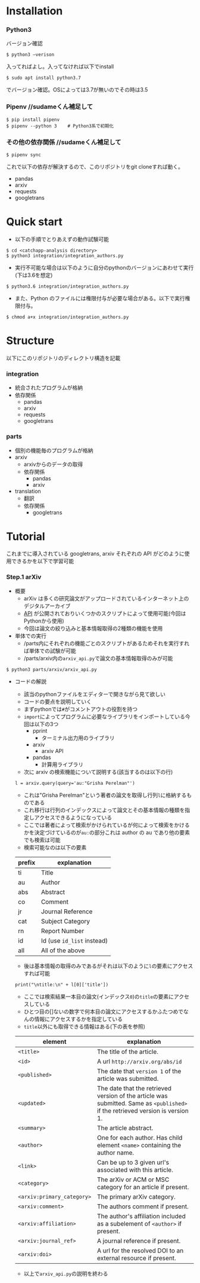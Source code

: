 # Installation
### Python3
バージョン確認
```
$ python3 —verison
```
入ってればよし。入ってなければ以下でinstall
```
$ sudo apt install python3.7
```
でバージョン確認。OSによっては3.7が無いのでその時は3.5

### Pipenv //sudameくん補足して
```
$ pip install pipenv
$ pipenv --python 3    # Python3系で初期化
```

### その他の依存関係 //sudameくん補足して

```
$ pipenv sync
```

これで以下の依存が解決するので、このリポジトリをgit cloneすれば動く。
- pandas
- arxiv
- requests
- googletrans

# Quick start
- 以下の手順でとりあえずの動作試験可能
```
$ cd <catchapp-analysis directory>
$ python3 integration/integration_authors.py
```
- 実行不可能な場合は以下のように自分のpythonのバージョンにあわせて実行(下は3.6を想定)
```
$ python3.6 integration/integration_authors.py
```
- また、Python のファイルには権限付与が必要な場合がある。以下で実行権限付与。
```
$ chmod a+x integration/integration_authors.py
```

# Structure
以下にこのリポジトリのディレクトリ構造を記載
### integration
- 統合されたプログラムが格納
- 依存関係
    - pandas
    - arxiv
    - requests
    - googletrans
### parts
- 個別の機能毎のプログラムが格納
- arxiv
    - arxivからのデータの取得
    - 依存関係
        - pandas
        - arxiv
- translation
    - 翻訳
    - 依存関係
        - googletrans

# Tutorial
これまでに導入されている googletrans, arxiv それぞれの API がどのように使用できるかを以下で学習可能

### Step.1 arXiv
- 概要
    - arXiv は多くの研究論文がアップロードされているインターネット上のデジタルアーカイブ
    - [API](https://arxiv.org/help/api/user-manual) が公開されておりいくつかのスクリプトによって使用可能(今回はPythonから使用)
    - 今回は論文の絞り込みと基本情報取得の2種類の機能を使用
- 単体での実行
    - /parts内にそれぞれの機能ごとのスクリプトがあるためそれを実行すれば単体での試験が可能
    - /parts/arxiv内の`arxiv_api.py`で論文の基本情報取得のみが可能
 ```
$ python3 parts/arxiv/arxiv_api.py
```   
- コードの解説
    - 該当のpythonファイルをエディターで開きながら見て欲しい
    - コードの要点を説明していく
    - まずpythonでは```#```がコメントアウトの役割を持つ
    - ```import```によってプログラムに必要なライブラリをインポートしている今回は以下の3つ
        - pprint
            - ターミナル出力用のライブラリ
        - arxiv
            - arxiv API
        - pandas
            - 計算用ライブラリ
    - 次に arxiv の検索機能について説明する(該当するのは以下の行)
    ```
    l = arxiv.query(query='au:"Grisha Perelman"')
    ```
    - これは"Grisha Perelman"という著者の論文を取得し行列```l```に格納するものである
    - これ移行は行列のインデックスによって論文とその基本情報の種類を指定しアクセスできるようになっている
    - ここでは著者によって検索がかけられているが何によって検索をかけるかを決定づけているのが```au:```の部分これは author の au であり他の要素でも検索は可能
    - 検索可能なのは以下の要素

    |**prefix**|**explanation**|
    |-|-|
    |ti|Title|
    |au|Author|
    |abs|Abstract|
    |co|Comment|
    |jr|Journal Reference|
    |cat|Subject Category|
    |rn|Report Number|
    |id|Id (use `id_list` instead)|
    |all|All of the above|

    - 後は基本情報の取得のみであるがそれは以下のように```l```の要素にアクセスすれば可能
    ```
    print("\ntitle:\n" + l[0]['title'])
    ```
    - ここでは検索結果一本目の論文(インデックス```0```)の```title```の要素にアクセスしている
    - ひとつ目の[]ないの数字で何本目の論文にアクセスするかふたつめでなんの情報にアクセスするかを指定している
    - ```title```以外にも取得できる情報はある(下の表を参照)

    |**element**|**explanation**|
    |-|-|
    |`<title>`|The title of the article.|
    |`<id>`|A url `http://arxiv.org/abs/id`|
    |`<published>`|The date that `version 1` of the article was submitted.|
    |`<updated>`|The date that the retrieved version of the article was submitted. Same as `<published>` if the retrieved version is version 1.|
    |`<summary>`|The article abstract.|
    |`<author>`|One for each author. Has child element `<name>` containing the author name.|
    |`<link>`|Can be up to 3 given url's associated with this article.|
    |`<category>`|The arXiv or ACM or MSC category for an article if present.|
    |`<arxiv:primary_category>`|The primary arXiv category.|
    |`<arxiv:comment>`|The authors comment if present.|
    |`<arxiv:affiliation>`|The author's affiliation included as a subelement of `<author>` if present.|
    |`<arxiv:journal_ref>`|A journal reference if present.|
    |`<arxiv:doi>`|A url for the resolved DOI to an external resource if present.|
    - 以上で`arxiv_api.py`の説明を終わる
